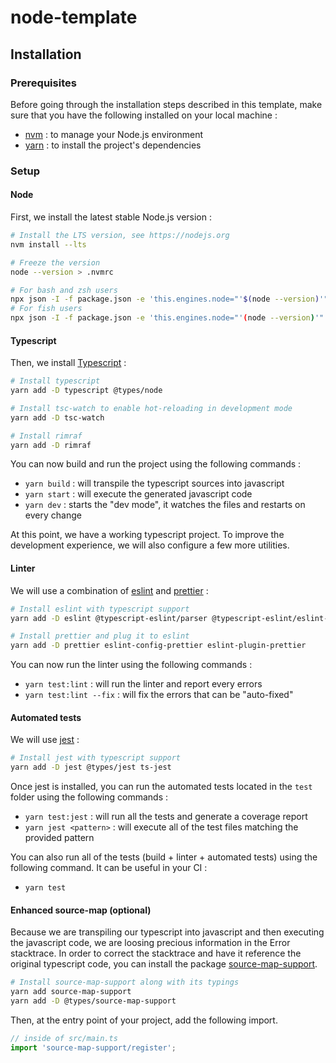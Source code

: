 # node-template

## Installation

### Prerequisites

Before going through the installation steps described in this template,
make sure that you have the following installed on your local machine :

- [nvm](https://github.com/nvm-sh/nvm) : to manage your Node.js environment
- [yarn](https://yarnpkg.com) : to install the project's dependencies

### Setup

#### Node

First, we install the latest stable Node.js version :

```sh
# Install the LTS version, see https://nodejs.org
nvm install --lts

# Freeze the version
node --version > .nvmrc

# For bash and zsh users
npx json -I -f package.json -e 'this.engines.node="'$(node --version)'"'
# For fish users
npx json -I -f package.json -e 'this.engines.node="'(node --version)'"'
```

#### Typescript

Then, we install [Typescript](https://www.typescriptlang.org) :

```sh
# Install typescript
yarn add -D typescript @types/node

# Install tsc-watch to enable hot-reloading in development mode
yarn add -D tsc-watch

# Install rimraf
yarn add -D rimraf
```

You can now build and run the project using the following commands :
- `yarn build` : will transpile the typescript sources into javascript
- `yarn start` : will execute the generated javascript code
- `yarn dev` : starts the "dev mode", it watches the files and restarts on every change

At this point, we have a working typescript project. To improve the development experience, we will also configure a few more utilities.

#### Linter

We will use a combination of [eslint](https://eslint.org) and [prettier](https://prettier.io) :

```sh
# Install eslint with typescript support
yarn add -D eslint @typescript-eslint/parser @typescript-eslint/eslint-plugin eslint-plugin-simple-import-sort

# Install prettier and plug it to eslint
yarn add -D prettier eslint-config-prettier eslint-plugin-prettier
```

You can now run the linter using the following commands :
- `yarn test:lint` : will run the linter and report every errors
- `yarn test:lint --fix` : will fix the errors that can be "auto-fixed"

#### Automated tests

We will use [jest](https://jestjs.io) :

```sh
# Install jest with typescript support
yarn add -D jest @types/jest ts-jest
```

Once jest is installed, you can run the automated tests located in the `test` folder using the following commands :
- `yarn test:jest` : will run all the tests and generate a coverage report
- `yarn jest <pattern>` : will execute all of the test files matching the provided pattern

You can also run all of the tests (build + linter + automated tests) using the following command. It can be useful in your CI :
- `yarn test`

#### Enhanced source-map (optional)

Because we are transpiling our typescript into javascript and then executing the javascript code,
we are loosing precious information in the Error stacktrace.
In order to correct the stacktrace and have it reference the original typescript code, you can install the package [source-map-support](https://github.com/evanw/node-source-map-support).

```sh
# Install source-map-support along with its typings
yarn add source-map-support
yarn add -D @types/source-map-support
```

Then, at the entry point of your project, add the following import.

```ts
// inside of src/main.ts
import 'source-map-support/register';
```
